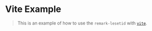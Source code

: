 # Vite Example

> This is an example of how to use the `remark-lesetid` with [`vite`](https://vitejs.dev).
